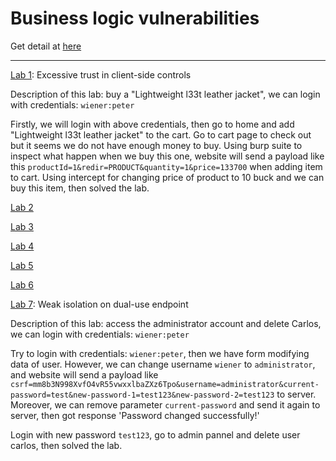 # Business logic vulnerabilities

Get detail at [here](https://portswigger.net/web-security/logic-flaws)

--- 

[Lab 1](https://portswigger.net/web-security/logic-flaws/examples/lab-logic-flaws-excessive-trust-in-client-side-controls): Excessive trust in client-side controls

Description of this lab: buy a "Lightweight l33t leather jacket", we can login with credentials: `wiener:peter` 

Firstly, we will login with above credentials, then go to home and add "Lightweight l33t leather jacket" to the cart. Go to cart page to check out but it seems we do not have enough money to buy. Using burp suite to inspect what happen when we buy this one, website will send a payload like this `productId=1&redir=PRODUCT&quantity=1&price=133700` when adding item to cart. Using intercept for changing price of product to 10 buck and we can buy this item, then solved the lab.

[Lab 2](#)

[Lab 3](#)

[Lab 4](#)

[Lab 5](#)

[Lab 6](#)

[Lab 7](https://portswigger.net/web-security/logic-flaws/examples/lab-logic-flaws-weak-isolation-on-dual-use-endpoint): Weak isolation on dual-use endpoint

Description of this lab: access the administrator account and delete Carlos, we can login with credentials: `wiener:peter`

Try to login with credentials: `wiener:peter`, then we have form modifying data of user. However, we can change username `wiener` to `administrator`, and website will send a payload like `csrf=mm8b3N998XvfO4vR55vwxxlbaZXz6Tpo&username=administrator&current-password=test&new-password-1=test123&new-password-2=test123` to server. Moreover, we can remove parameter `current-password` and send it again to server, then got response 'Password changed successfully!'

Login with new password `test123`, go to admin pannel and delete user carlos, then solved the lab.



